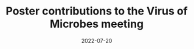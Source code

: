 ---
title: "Poster contributions to the Virus of Microbes meeting"
date: 2022-07-20
image: /assets/images/news/6_poster_contributions_to_the_virus_of_microbes_meeting_july_20_2022.jpeg
summary: >
  **Sergio Cobo-López** presented transient-dynamics work; **Antoni Luque** presented progress on predicting capsid architectures.
links:
  primary: https://www.pprpffa.org/
---